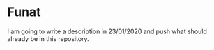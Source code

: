 # Funat
I am going to write a description in 23/01/2020 and push what should already be in this repository.

